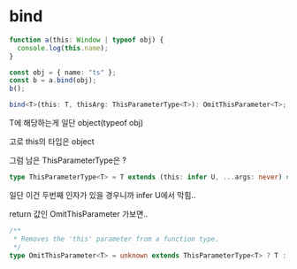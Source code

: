 # bind

```typescript
function a(this: Window | typeof obj) {
  console.log(this.name);
}

const obj = { name: "ts" };
const b = a.bind(obj);
b();
```

```typescript
bind<T>(this: T, thisArg: ThisParameterType<T>): OmitThisParameter<T>;
```

T에 해당하는게 일단 object(typeof obj)

고로 this의 타입은 object



그럼 남은 ThisParameterType은 ?

```typescript
type ThisParameterType<T> = T extends (this: infer U, ...args: never) => any ? U : unknown;
```



일단 이건 두번째 인자가 있을 경우니까 infer U에서 막힘..

return 값인 OmitThisParameter 가보면..

```typescript
/**
 * Removes the 'this' parameter from a function type.
 */
type OmitThisParameter<T> = unknown extends ThisParameterType<T> ? T : T extends (...args: infer A) => infer R ? (...args: A) => R : T;
```










